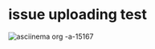 # issue uploading test
![asciinema org -a-15167](https://cloud.githubusercontent.com/assets/14041622/9787162/c66ec754-57f2-11e5-84ed-5b4a9809b275.png)
 